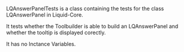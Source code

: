 LQAnswerPanelTests is a class containing the tests for the class LQAnswerPanel in Liquid-Core.

It tests whether the Toolbuilder is able to build an LQAnswerPanel and whether the tooltip is displayed corectly.

It has no Inctance Variables.
